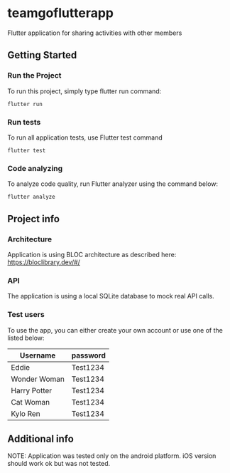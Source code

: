 # teamgoflutterapp

Flutter application for sharing activities with other members

## Getting Started

### Run the Project

To run this project, simply type flutter run command:

```
flutter run
```

### Run tests

To run all application tests, use Flutter test command

```
flutter test
```

### Code analyzing

To analyze code quality, run Flutter analyzer using the command below:

```
flutter analyze
```

## Project info

### Architecture

Application is using BLOC architecture as described here: https://bloclibrary.dev/#/

### API

The application is using a local SQLite database to mock real API calls.

### Test users

To use the app, you can either create your own account or use one of the listed below:

|    Username  | password|
|------------- | --------|
|Eddie         | Test1234|
|Wonder Woman  | Test1234|
|Harry Potter  | Test1234|
|Cat Woman     | Test1234|
|Kylo Ren      | Test1234|

## Additional info

NOTE: Application was tested only on the android platform. iOS version should work ok but was not tested.
